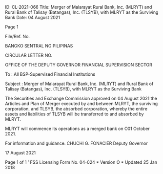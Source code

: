 ID: CL-2021-066
Title: Merger of Malarayat Rural Bank, Inc. (MLRYT) and Rural Bank of Talisay (Batangas), Inc. (TLSYB), with MLRYT as the Surviving Bank
Date: 04 August 2021

Page 1

File/Ref. No.

BANGKO SENTRAL NG PILIPINAS

CIRCULAR LETTER NO.

OFFICE OF THE DEPUTY GOVERNOR FINANCIAL SUPERVISION SECTOR

To : All BSP-Supervised Financial Institutions

Subject : Merger of Malarayat Rural Bank, Inc. (MLRYT) and Rural Bank of Talisay (Batangas), Inc. (TLSYB), with MLRYT as the Surviving Bank

The Securities and Exchange Commission approved on 04 August 2021 the Articles and Plan of Merger executed by and between MLRYT, the surviving corporation, and TLSYB, the absorbed corporation, whereby the entire assets and liabilities of TLSYB will be transferred to and absorbed by MLRYT.

MLRYT will commence its operations as a merged bank on O01 October 2021.

For information and guidance. CHUCHI G. FONACIER Deputy Governor

17 August 2021

Page 1 of 1 ’ FSS Licensing Form No. 04-024 * Version O * Updated 25 Jan 2018
